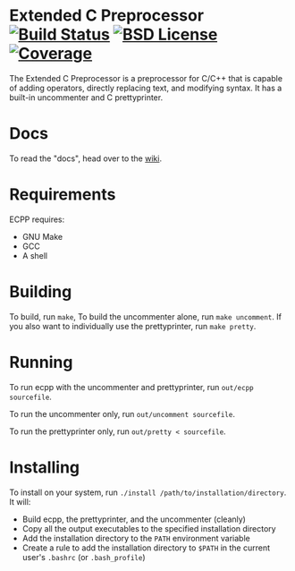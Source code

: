 # Extended C Preprocessor [![Build Status](https://travis-ci.org/aaronryank/ecpp.svg?branch=master)](https://travis-ci.org/aaronryank/ecpp) [![BSD License](https://camo.githubusercontent.com/6def34e1aa4e2e9e81448c8a57cf3e09d8af28cf/68747470733a2f2f696d672e736869656c64732e696f2f62616467652f6c6963656e73652d4253442d626c75652e737667)](LICENSE) [![Coverage](https://codecov.io/github/aaronryank/ecpp/coverage.svg?branch=master)](https://codecov.io/github/aaronryank/ecpp?branch=master)

The Extended C Preprocessor is a preprocessor for C/C++ that is capable of adding operators, directly replacing text, and modifying syntax. It has a built-in uncommenter and C prettyprinter.

# Docs

To read the "docs", head over to the [wiki](//github.com/aaronryank/ecpp/wiki).

# Requirements

ECPP requires:

 - GNU Make
 - GCC
 - A shell

# Building

To build, run `make`, To build the uncommenter alone, run `make uncomment`. If you also want to individually use the prettyprinter, run `make pretty`.

# Running

To run ecpp with the uncommenter and prettyprinter, run `out/ecpp sourcefile`.

To run the uncommenter only, run `out/uncomment sourcefile`.

To run the prettyprinter only, run `out/pretty < sourcefile`.

# Installing

To install on your system, run `./install /path/to/installation/directory`. It will:

 - Build ecpp, the prettyprinter, and the uncommenter (cleanly)
 - Copy all the output executables to the specified installation directory
 - Add the installation directory to the `PATH` environment variable
 - Create a rule to add the installation directory to `$PATH` in the current user's `.bashrc` (or `.bash_profile`)
